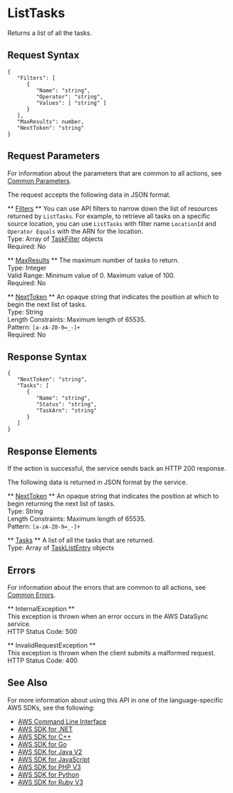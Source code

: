 # ListTasks<a name="API_ListTasks"></a>

Returns a list of all the tasks\.

## Request Syntax<a name="API_ListTasks_RequestSyntax"></a>

```
{
   "Filters": [ 
      { 
         "Name": "string",
         "Operator": "string",
         "Values": [ "string" ]
      }
   ],
   "MaxResults": number,
   "NextToken": "string"
}
```

## Request Parameters<a name="API_ListTasks_RequestParameters"></a>

For information about the parameters that are common to all actions, see [Common Parameters](CommonParameters.md)\.

The request accepts the following data in JSON format\.

 ** [Filters](#API_ListTasks_RequestSyntax) **   <a name="DataSync-ListTasks-request-Filters"></a>
You can use API filters to narrow down the list of resources returned by `ListTasks`\. For example, to retrieve all tasks on a specific source location, you can use `ListTasks` with filter name `LocationId` and `Operator Equals` with the ARN for the location\.  
Type: Array of [TaskFilter](API_TaskFilter.md) objects  
Required: No

 ** [MaxResults](#API_ListTasks_RequestSyntax) **   <a name="DataSync-ListTasks-request-MaxResults"></a>
The maximum number of tasks to return\.  
Type: Integer  
Valid Range: Minimum value of 0\. Maximum value of 100\.  
Required: No

 ** [NextToken](#API_ListTasks_RequestSyntax) **   <a name="DataSync-ListTasks-request-NextToken"></a>
An opaque string that indicates the position at which to begin the next list of tasks\.  
Type: String  
Length Constraints: Maximum length of 65535\.  
Pattern: `[a-zA-Z0-9=_-]+`   
Required: No

## Response Syntax<a name="API_ListTasks_ResponseSyntax"></a>

```
{
   "NextToken": "string",
   "Tasks": [ 
      { 
         "Name": "string",
         "Status": "string",
         "TaskArn": "string"
      }
   ]
}
```

## Response Elements<a name="API_ListTasks_ResponseElements"></a>

If the action is successful, the service sends back an HTTP 200 response\.

The following data is returned in JSON format by the service\.

 ** [NextToken](#API_ListTasks_ResponseSyntax) **   <a name="DataSync-ListTasks-response-NextToken"></a>
An opaque string that indicates the position at which to begin returning the next list of tasks\.  
Type: String  
Length Constraints: Maximum length of 65535\.  
Pattern: `[a-zA-Z0-9=_-]+` 

 ** [Tasks](#API_ListTasks_ResponseSyntax) **   <a name="DataSync-ListTasks-response-Tasks"></a>
A list of all the tasks that are returned\.  
Type: Array of [TaskListEntry](API_TaskListEntry.md) objects

## Errors<a name="API_ListTasks_Errors"></a>

For information about the errors that are common to all actions, see [Common Errors](CommonErrors.md)\.

 ** InternalException **   
This exception is thrown when an error occurs in the AWS DataSync service\.  
HTTP Status Code: 500

 ** InvalidRequestException **   
This exception is thrown when the client submits a malformed request\.  
HTTP Status Code: 400

## See Also<a name="API_ListTasks_SeeAlso"></a>

For more information about using this API in one of the language\-specific AWS SDKs, see the following:
+  [AWS Command Line Interface](https://docs.aws.amazon.com/goto/aws-cli/datasync-2018-11-09/ListTasks) 
+  [AWS SDK for \.NET](https://docs.aws.amazon.com/goto/DotNetSDKV3/datasync-2018-11-09/ListTasks) 
+  [AWS SDK for C\+\+](https://docs.aws.amazon.com/goto/SdkForCpp/datasync-2018-11-09/ListTasks) 
+  [AWS SDK for Go](https://docs.aws.amazon.com/goto/SdkForGoV1/datasync-2018-11-09/ListTasks) 
+  [AWS SDK for Java V2](https://docs.aws.amazon.com/goto/SdkForJavaV2/datasync-2018-11-09/ListTasks) 
+  [AWS SDK for JavaScript](https://docs.aws.amazon.com/goto/AWSJavaScriptSDK/datasync-2018-11-09/ListTasks) 
+  [AWS SDK for PHP V3](https://docs.aws.amazon.com/goto/SdkForPHPV3/datasync-2018-11-09/ListTasks) 
+  [AWS SDK for Python](https://docs.aws.amazon.com/goto/boto3/datasync-2018-11-09/ListTasks) 
+  [AWS SDK for Ruby V3](https://docs.aws.amazon.com/goto/SdkForRubyV3/datasync-2018-11-09/ListTasks) 
